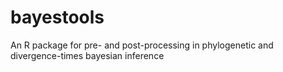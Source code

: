 # bayestools
An R package for pre- and post-processing in phylogenetic and divergence-times bayesian inference 
